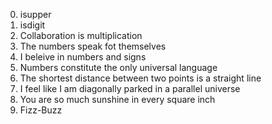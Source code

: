 0. isupper
1. isdigit
2. Collaboration is multiplication
3. The numbers speak fot themselves
4. I beleive in numbers and signs
5. Numbers constitute the only universal language
6. The shortest distance between two points is a straight line
7. I feel like I am diagonally parked in a parallel universe
8. You are so much sunshine in every square inch
9. Fizz-Buzz
